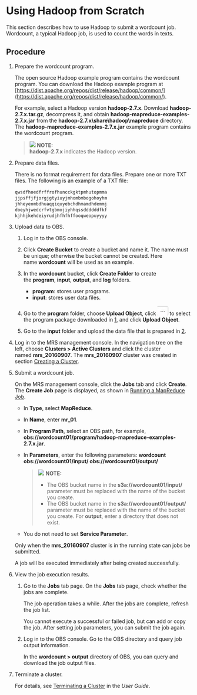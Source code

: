 # Using Hadoop from Scratch<a name="EN-US_TOPIC_0125375916"></a>

This section describes how to use Hadoop to submit a wordcount job. Wordcount, a typical Hadoop job, is used to count the words in texts.

## Procedure<a name="s455ff9a6f1bf489f9f62dec880435125"></a>

1.  <a name="l524d34c525384f6b9c4fb83c88ec28e8"></a>Prepare the wordcount program.

    The open source Hadoop example program contains the wordcount program. You can download the Hadoop example program at  [https://dist.apache.org/repos/dist/release/hadoop/common/](https://dist.apache.org/repos/dist/release/hadoop/common/).

    For example, select a Hadoop version  **hadoop-2.7.x**. Download **hadoop-2.7.x.tar.gz**, decompress it, and obtain **hadoop-mapreduce-examples-2.7.x.jar** from the **hadoop-2.7.x\\share\\hadoop\\mapreduce** directory. The **hadoop-mapreduce-examples-2.7.x.jar**  example program contains the wordcount program.

    >![](/images/icon-note.gif) **NOTE:**   
    >**hadoop-2.7.x**  indicates the Hadoop version.  

2.  <a name="l1959d41cee6e4ff2b70572897ba1d330"></a>Prepare data files.

    There is no format requirement for data files. Prepare one or more TXT files. The following is an example of a TXT file:

    ```
    qwsdfhoedfrffrofhuncckgktpmhutopmma
    jjpsffjfjorgjgtyiuyjmhombmbogohoyhm
    jhheyeombdhuaqqiquyebchdhmamdhdemmj
    doeyhjwedcrfvtgbmojiyhhqssddddddfkf
    kjhhjkehdeiyrudjhfhfhffooqweopuyyyy
    ```

3.  Upload data to OBS.
    1.  Log in to the OBS console.
    2.  Click  **Create Bucket** to create a bucket and name it. The name must be unique; otherwise the bucket cannot be created. Here name **wordcount**  will be used as an example.
    3.  In the  **wordcount** bucket, click **Create Folder** to create the **program**, **input**, **output**, and **log** folders.
        -   **program**: stores user programs.
        -   **input**: stores user data files.

    4.  Go to the  **program** folder, choose  **Upload Object**, click ![](figures/icon_mrs_obsmanu.jpg) to select the program package downloaded in [1](#l524d34c525384f6b9c4fb83c88ec28e8), and click **Upload Object**.
    5.  Go to the  **input** folder and upload the data file that is prepared in [2](#l1959d41cee6e4ff2b70572897ba1d330).

4.  Log in to the MRS management console. In the navigation tree on the left, choose  **Clusters \> Active Clusters** and click the cluster named **mrs\_20160907**. The **mrs\_20160907** cluster was created in section [Creating a Cluster](creating-a-cluster_quick-start.md).
5.  Submit a wordcount job.

    On the MRS management console, click the  **Jobs**  tab and click  **Create**. The  **Create Job**  page is displayed, as shown in  [Running a MapReduce Job](running-a-mapreduce-job.md).

    -   In  **Type**, select  **MapReduce**.
    -   In  **Name**, enter  **mr\_01**.
    -   In  **Program Path**, select an OBS path, for example,  **obs://wordcount01/program/hadoop-mapreduce-examples-2.7.x.jar**.
    -   In  **Parameters**, enter the following parameters:  **wordcount obs://wordcount01/input/ obs://wordcount01/output/**

        >![](/images/icon-note.gif) **NOTE:**   
        >-   The OBS bucket name in the  **s3a://wordcount01/input/**  parameter must be replaced with the name of the bucket you create.  
        >-   The OBS bucket name in the  **s3a://wordcount01/output/**  parameter must be replaced with the name of the bucket you create.  For  **output**, enter a directory that does not exist.  

    -   You do not need to set  **Service Parameter**.

    Only when the  **mrs\_20160907**  cluster is in the running state can jobs be submitted.

    A job will be executed immediately after being created successfully.

6.  View the job execution results.
    1.  Go to the  **Jobs** tab page. On the **Jobs**  tab page, check whether the jobs are complete.

        The job operation takes a while. After the jobs are complete, refresh the job list.

        You cannot execute a successful or failed job, but can add or copy the job. After setting job parameters, you can submit the job again.

    2.  Log in to the OBS console. Go to the OBS directory and query job output information.

        In the  **wordcount \> output** directory of OBS, you can query and download the job output files.

7.  Terminate a cluster.

    For details, see  [Terminating a Cluster](terminating-a-cluster.md) in the _User Guide_.


